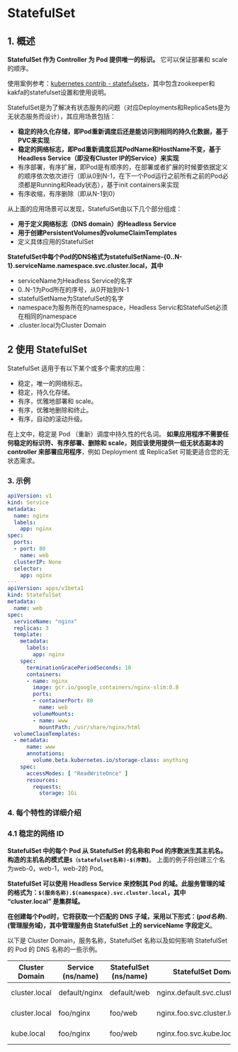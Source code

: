 # StatefulSet
## 1. 概述
**StatefulSet 作为 Controller 为 Pod 提供唯一的标识。** 它可以保证部署和 scale 的顺序。

使用案例参考：[kubernetes contrib - statefulsets](https://github.com/kubernetes-retired/contrib/tree/master/statefulsets)，其中包含zookeeper和kakfa的statefulset设置和使用说明。

StatefulSet是为了解决有状态服务的问题（对应Deployments和ReplicaSets是为无状态服务而设计），其应用场景包括：

- **稳定的持久化存储，即Pod重新调度后还是能访问到相同的持久化数据，基于PVC来实现**
- **稳定的网络标志，即Pod重新调度后其PodName和HostName不变，基于Headless Service（即没有Cluster IP的Service）来实现**
- 有序部署，有序扩展，即Pod是有顺序的，在部署或者扩展的时候要依据定义的顺序依次依次进行（即从0到N-1，在下一个Pod运行之前所有之前的Pod必须都是Running和Ready状态），基于init containers来实现
- 有序收缩，有序删除（即从N-1到0）

从上面的应用场景可以发现，StatefulSet由以下几个部分组成：

- **用于定义网络标志（DNS domain）的Headless Service**
- **用于创建PersistentVolumes的volumeClaimTemplates**
- 定义具体应用的StatefulSet

**StatefulSet中每个Pod的DNS格式为statefulSetName-{0..N-1}.serviceName.namespace.svc.cluster.local，其中**

- serviceName为Headless Service的名字
- 0..N-1为Pod所在的序号，从0开始到N-1
- statefulSetName为StatefulSet的名字
- namespace为服务所在的namespace，Headless Servic和StatefulSet必须在相同的namespace
- .cluster.local为Cluster Domain

## 2 使用 StatefulSet
StatefulSet 适用于有以下某个或多个需求的应用：

- 稳定，唯一的网络标志。
- 稳定，持久化存储。
- 有序，优雅地部署和 scale。
- 有序，优雅地删除和终止。
- 有序，自动的滚动升级。

在上文中，稳定是 Pod （重新）调度中持久性的代名词。 **如果应用程序不需要任何稳定的标识符、有序部署、删除和 scale，则应该使用提供一组无状态副本的 controller 来部署应用程序**，例如 Deployment 或 ReplicaSet 可能更适合您的无状态需求。

### 3. 示例
```YAML
apiVersion: v1
kind: Service
metadata:
  name: nginx
  labels:
    app: nginx
spec:
  ports:
  - port: 80
    name: web
  clusterIP: None
  selector:
    app: nginx
---
apiVersion: apps/v1beta1
kind: StatefulSet
metadata:
  name: web
spec:
  serviceName: "nginx"
  replicas: 3
  template:
    metadata:
      labels:
        app: nginx
    spec:
      terminationGracePeriodSeconds: 10
      containers:
      - name: nginx
        image: gcr.io/google_containers/nginx-slim:0.8
        ports:
        - containerPort: 80
          name: web
        volumeMounts:
        - name: www
          mountPath: /usr/share/nginx/html
  volumeClaimTemplates:
  - metadata:
      name: www
      annotations:
        volume.beta.kubernetes.io/storage-class: anything
    spec:
      accessModes: [ "ReadWriteOnce" ]
      resources:
        requests:
          storage: 1Gi
```
### 4. 每个特性的详细介绍
### 4.1 稳定的网络 ID
**StatefulSet 中的每个 Pod 从 StatefulSet 的名称和 Pod 的序数派生其主机名。构造的主机名的模式是`$（statefulset名称)-$(序数`)**。 上面的例子将创建三个名为web-0，web-1，web-2的 Pod。

**StatefulSet 可以使用 Headless Service 来控制其 Pod 的域。此服务管理的域的格式为：`$(服务名称).$(namespace).svc.cluster.local`，其中 “cluster.local” 是集群域。**

**在创建每个Pod时，它将获取一个匹配的 DNS 子域，采用以下形式：$(pod 名称).$(管理服务域)，其中管理服务由 StatefulSet 上的 serviceName 字段定义**。

以下是 Cluster Domain，服务名称，StatefulSet 名称以及如何影响 StatefulSet 的 Pod 的 DNS 名称的一些示例。


|Cluster Domain|Service (ns/name)|StatefulSet (ns/name)|StatefulSet Domain|Pod DNS|Pod Hostname|
|---|---|---|---|---|---|
|cluster.local|default/nginx|default/web|nginx.default.svc.cluster.local|web-{0..N-1}.nginx.default.svc.cluster.local|web-{0..N-1}
|cluster.local|foo/nginx|foo/web|nginx.foo.svc.cluster.local|web-{0..N-1}.nginx.foo.svc.cluster.local|web-{0..N-1}
|kube.local|foo/nginx|foo/web|nginx.foo.svc.kube.local|web-{0..N-1}.nginx.foo.svc.kube.local|web-{0..N-1}

